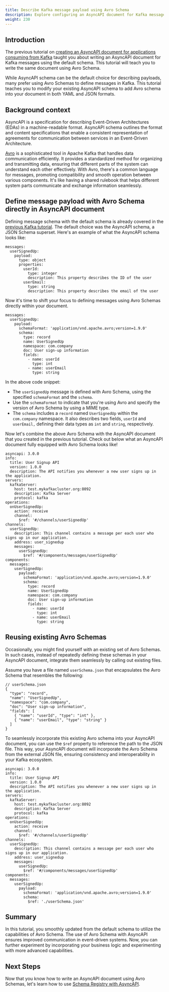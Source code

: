 ```yaml
---
title: Describe Kafka message payload using Avro Schema
description: Explore configuring an AsyncAPI document for Kafka messages with Avro Schema.
weight: 230
---
```


## Introduction

The previous tutorial on [creating an AsyncAPI document for applications consuming from Kafka](/docs/tutorials/kafka) taught you about writing an AsyncAPI document for Kafka messages using the default schema. This tutorial will teach you to write the same document using Avro Schema.

While AsyncAPI schema can be the default choice for describing payloads, many prefer using Avro Schemas to define messages in Kafka. This tutorial teaches you to modify your existing AsyncAPI schema to add Avro schema into your document in both YAML and JSON formats.

## Background context

AsyncAPI is a specification for describing Event-Driven Architectures (EDAs) in a machine-readable format. AsyncAPI schema outlines the format and content specifications that enable a consistent representation of agreements for communication between services in an Event-Driven Architecture.

[Avro](https://avro.apache.org/) is a sophisticated tool in Apache Kafka that handles data communication efficiently. It provides a standardized method for organizing and transmitting data, ensuring that different parts of the system can understand each other effectively. With Avro, there's a common language for messages, promoting compatibility and smooth operation between various components. It's like having a shared rulebook that helps different system parts communicate and exchange information seamlessly.

## Define message payload with Avro Schema directly in AsyncAPI document

Defining message schema with the default schema is already covered in the [previous Kafka tutorial](/docs/tutorials/Kafka). The default choice was the AsyncAPI schema, a JSON Schema superset. Here's an example of what the AsyncAPI schema looks like:

```
messages:
  userSignedUp:
    payload:
      type: object
      properties:
        userId:
          type: integer
          description: This property describes the ID of the user
        userEmail:
          type: string
          description: This property describes the email of the user
```

Now it's time to shift your focus to defining messages using Avro Schemas directly within your document.

```
messages:
  userSignedUp:
    payload:
      schemaFormat: 'application/vnd.apache.avro;version=1.9.0'
      schema:
        type: record
        name: UserSignedUp
        namespace: com.company
        doc: User sign-up information
        fields:
          - name: userId
            type: int
          - name: userEmail
            type: string
```

In the above code snippet:

- The `userSignedUp` message is defined with Avro Schema, using the specified `schemaFormat` and the `schema`.
- Use the `schemaFormat` to indicate that you're using Avro and specify the version of Avro Schema by using a MIME type.
- The `schema` includes a `record` named `UserSignedUp` within the `com.company` namespace. It also describes two fields, `userId` and `userEmail,` defining their data types as `int` and `string`, respectively.

Now let's combine the above Avro Schema with the AsyncAPI document that you created in the previous tutorial. Check out below what an AsyncAPI document fully equipped with Avro Schema looks like!

```
asyncapi: 3.0.0
info:
  title: User Signup API
  version: 1.0.0
  description: The API notifies you whenever a new user signs up in the application.
servers:
  kafkaServer:
    host: test.mykafkacluster.org:8092
    description: Kafka Server
    protocol: kafka
operations:
  onUserSignedUp:
    action: receive
    channel:
      $ref: '#/channels/userSignedUp'
channels:
  userSignedUp:
    description: This channel contains a message per each user who signs up in our application.
    address: user_signedup
    messages:
      userSignedUp:
        $ref: '#/components/messages/userSignedUp'
components:
  messages:
    userSignedUp:
      payload:
        schemaFormat: 'application/vnd.apache.avro;version=1.9.0'
        schema:
          type: record
          name: UserSignedUp
          namespace: com.company
          doc: User sign-up information
          fields:
            - name: userId
              type: int
            - name: userEmail
              type: string
```

## Reusing existing Avro Schemas

Occasionally, you might find yourself with an existing set of Avro Schemas. In such cases, instead of repeatedly defining these schemas in your AsyncAPI document, integrate them seamlessly by calling out existing files.

Assume you have a file named `userSchema.json` that encapsulates the Avro Schema that resembles the following:

```
// userSchema.json
{
  "type": "record",
  "name": "UserSignedUp",
  "namespace": "com.company",
  "doc": "User sign-up information",
  "fields": [
    { "name": "userId", "type": "int" },
    { "name": "userEmail", "type": "string" }
  ]
}
```

To seamlessly incorporate this existing Avro schema into your AsyncAPI document, you can use the `$ref` property to reference the path to the JSON file. This way, your AsyncAPI document will incorporate the Avro Schema from the external JSON file, ensuring consistency and interoperability in your Kafka ecosystem.

```
asyncapi: 3.0.0
info:
  title: User Signup API
  version: 1.0.0
  description: The API notifies you whenever a new user signs up in the application.
servers:
  kafkaServer:
    host: test.mykafkacluster.org:8092
    description: Kafka Server
    protocol: kafka
operations:
  onUserSignedUp:
    action: receive
    channel:
      $ref: '#/channels/userSignedUp'
channels:
  userSignedUp:
    description: This channel contains a message per each user who signs up in our application.
    address: user_signedup
    messages:
      userSignedUp:
        $ref: '#/components/messages/userSignedUp'
components:
  messages:
    userSignedUp:
      payload:
        schemaFormat: 'application/vnd.apache.avro;version=1.9.0'
        schema:
          $ref: './userSchema.json'
```

## Summary

In this tutorial, you smoothly updated from the default schema to utilize the capabilities of Avro Schema. The use of Avro Schema with AsyncAPI ensures improved communication in event-driven systems. Now, you can further experiment by incorporating your business logic and experimenting with more advanced capabilities.

## Next Steps

Now that you know how to write an AsyncAPI document using Avro Schemas, let's learn how to use [Schema Registry with AsyncAPI](/docs/tutorials/kafka/managing-schemas-using-schema-registry).

